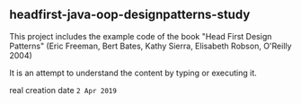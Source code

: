 ## headfirst-java-oop-designpatterns-study

This project includes the example code of the book "Head First Design Patterns"
(Eric Freeman, Bert Bates, Kathy Sierra, Elisabeth Robson, O'Reilly 2004)

It is an attempt to understand the content by typing or executing it.

real creation date `2 Apr 2019`